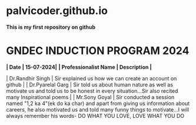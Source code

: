# palvicoder.github.io
**This is my first repository on github**
	
# GNDEC INDUCTION PROGRAM 2024

**| Date | 15-07-2024|**
**| Professionalist Name | Description |**

| Dr.Randhir Singh | Sir explained us how we can create an account on github |
| Dr.Pyarelal Garg | Sir told us about human nature as well as motivate us and told us to be honest in every situation...Sir also recited many Inspirational poems |
| Mr.Sony Goyal | Sir conducted a session named "1,2 ka 4"(ek do ka char) and apart from giving us information about careers, he also motivated us and told many funny things to motivate...I will always remember his words- DO WHAT YOU LOVE, LOVE WHAT YOU DO
